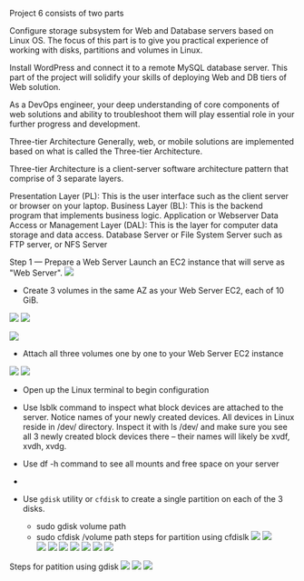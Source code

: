 Project 6 consists of two parts

Configure storage subsystem for Web and Database servers based on Linux OS. The focus of this part is to give you practical experience of working with disks, partitions and volumes in Linux.

Install WordPress and connect it to a remote MySQL database server. This part of the project will solidify your skills of deploying Web and DB tiers of Web solution.

As a DevOps engineer, your deep understanding of core components of web solutions and ability to troubleshoot them will play essential role in your further progress and development.

Three-tier Architecture
Generally, web, or mobile solutions are implemented based on what is called the Three-tier Architecture.

Three-tier Architecture is a client-server software architecture pattern that comprise of 3 separate layers.

Presentation Layer (PL): This is the user interface such as the client server or browser on your laptop.
Business Layer (BL): This is the backend program that implements business logic. Application or Webserver
Data Access or Management Layer (DAL): This is the layer for computer data storage and data access. Database Server or File System Server such as FTP server, or NFS Server

Step 1 — Prepare a Web Server Launch an EC2 instance that will serve as "Web Server".
![](image/project6_Webserver_status.png)

- Create 3 volumes in the same AZ as your Web Server EC2, each of 10 GiB.  

![](image/pproject6_volume.png)
![](image/pproject6_volume2.png)  

![](image/project6_volume123.png)

- Attach all three volumes one by one to your Web Server EC2 instance 

![](image/project6_attach_vols1.png)
![](image/project6_attach_vols2.png)

- Open up the Linux terminal to begin configuration

- Use lsblk command to inspect what block devices are attached to the server. Notice names of your newly created devices. All devices in Linux reside in /dev/ directory. Inspect it with ls /dev/ and make sure you see all 3 newly created block devices there – their names will likely be xvdf, xvdh, xvdg.
- Use df -h command to see all mounts and free space on your server
![]()
![]()
- 
- Use `gdisk` utility or `cfdisk` to create a single partition on each of the 3 disks.  
    - sudo gdisk volume path  
    - sudo cfdisk /volume path
steps for partition using cfdislk
![](image/project6partition_vols_1.png)
![](image/project6partition_vols_2.png)  
![](image/project6partition_vols_3.png)
![](image/project6partition_vols_4.png)
![](image/project6partition_vols_5.png)
![](image/project6partition_vols_6.png)
![](image/project6partition_vols_7.png)
![](image/project6partition_vols_8.png)
![](image/project6partition_vols_9.png)
![]()

Steps for patition using gdisk
![](image/project6partition_vols_gdisk1.png)
![](image/project6partition_vols_gdisk2.png)
![](image/project6partition_vols_gdisk3.png)
![]()